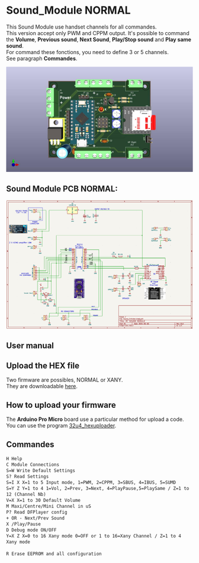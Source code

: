 # Sound_Module NORMAL
This Sound Module use handset channels for all commandes.  
This version accept only PWM and CPPM output. 
It's possible to command the **Volume**, **Previous sound**, **Next Sound**, **Play/Stop sound** and **Play same sound**.  
For command these fonctions, you need to define 3 or 5 channels.  
See paragraph **Commandes**.  

![Top View](https://github.com/pierrotm777/Sound_Module/blob/main/Sound_ChristianTop.jpg)  

## Sound Module PCB NORMAL:
![Schematic](https://github.com/pierrotm777/Sound_Module/blob/main/Hardware1/Sound_Module_v1.0.png)

## User manual


## Upload the HEX file
Two firmware are possibles, NORMAL or XANY.  
They are downloadable [here](https://github.com/pierrotm777/Sound_Module/tree/main/Firmware).  

## How to upload your firmware
The **Arduino Pro Micro** board use a particular method for upload a code.  
You can use the program [32u4_hexuploader](https://github.com/uriba107/32u4_hexuploader).


## Commandes
```SOUND_MODULE V1.0 [Use RC_NANY libs] (C) pierrotm777
H Help
C Module Connections
S=W Write Default Settings
S? Read Settings
S=I X X=1 to 5 Input mode, 1=PWM, 2=CPPM, 3=SBUS, 4=IBUS, 5=SUMD
S=Y Z Y=1 to 4 1=Vol, 2=Prev, 3=Next, 4=PlayPause,5=PlaySame / Z=1 to 12 (Channel Nb)
V=X X=1 to 30 Default Volume
M Maxi/Centre/Mini Channel in uS
P? Read DFPlayer config
+ OR - Next/Prev Sound
X /Play/Pause
D Debug mode ON/OFF
Y=X Z X=0 to 16 Xany mode 0=OFF or 1 to 16=Xany Channel / Z=1 to 4 Xany mode
  
R Erase EEPROM and all configuration
```
